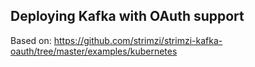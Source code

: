 ## Deploying Kafka with OAuth support

Based on: https://github.com/strimzi/strimzi-kafka-oauth/tree/master/examples/kubernetes

